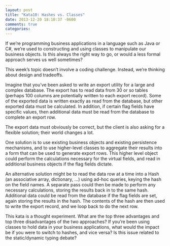 ```yaml
---
layout: post
title: "Kata10: Hashes vs. Classes"
date: 2013-12-20 18:10:37 -0600
comments: true
categories: 
---
```


If we’re programming business applications in a language such as Java
or C#, we’re used to constructing and using classes to manipulate our
business objects. Is this always the right way to go, or would a less
formal approach serves us well sometimes?

<!-- more -->

This week’s topic doesn’t involve a coding challenge. Instead, we’re
thinking about design and tradeoffs.

Imagine that you’ve been asked to write an export utility for a large
and complex database. The export has to read data from 30 or so tables
(perhaps 100 columns are potentially written to each export
record). Some of the exported data is written exactly as read from the
database, but other exported data must be calculated. In addition, if
certain flag fields have specific values, then additional data must be
read from the database to complete an export row.

The export data must obviously be correct, but the client is also
asking for a flexible solution; their world changes a lot.

One solution is to use existing business objects and existing
persistence mechanisms, and to use higher-level classes to aggregate
their results into a form that can be used to generate export
rows. This higher level object could perform the calculations
necessary for the virtual fields, and read in additional business
objects if the flag fields dictate.

An alternative solution might be to read the data row at a time into a
Hash (an associative array, dictionary, …) using ad-hoc queries,
keying the hash on the field names. A separate pass could then be made
to perform any necessary calculations, storing the results back in to
the same hash. Additional data could be read from the database if the
flag fields are set, again storing the results in the hash. The
contents of the hash are then used to write the export record, and we
loop back to do the next row.

This kata is a thought experiment. What are the top three advantages
and top three disadvantages of the two approaches? If you’re been
using classes to hold data in your business applications, what would
the impact be if you were to switch to hashes, and vice versa? Is this
issue related to the static/dynamic typing debate?
